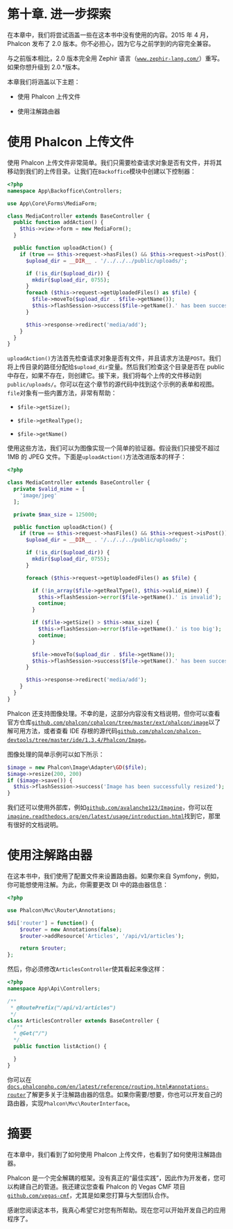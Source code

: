 # 第十章. 进一步探索

在本章中，我们将尝试涵盖一些在这本书中没有使用的内容。2015 年 4 月，Phalcon 发布了 2.0 版本。你不必担心，因为它与之前学到的内容完全兼容。

与之前版本相比，2.0 版本完全用 Zephir 语言（[`www.zephir-lang.com/`](http://www.zephir-lang.com/)）重写。如果你想升级到 2.0.*版本。

本章我们将涵盖以下主题：

+   使用 Phalcon 上传文件

+   使用注解路由器

# 使用 Phalcon 上传文件

使用 Phalcon 上传文件非常简单。我们只需要检查请求对象是否有文件，并将其移动到我们的上传目录。让我们在`Backoffice`模块中创建以下控制器：

```php
<?php
namespace App\Backoffice\Controllers;

use App\Core\Forms\MediaForm;

class MediaController extends BaseController {
  public function addAction() {
    $this->view->form = new MediaForm();
  }

  public function uploadAction() {
    if (true == $this->request->hasFiles() && $this->request->isPost()) {
      $upload_dir = __DIR__ . '/../../../public/uploads/';

      if (!is_dir($upload_dir)) {
        mkdir($upload_dir, 0755);
      }
      foreach ($this->request->getUploadedFiles() as $file) {
        $file->moveTo($upload_dir . $file->getName());
        $this->flashSession->success($file->getName().' has been successfully uploaded.');
      }

      $this->response->redirect('media/add');
    }
  }
}
```

`uploadAction()`方法首先检查请求对象是否有文件，并且请求方法是`POST`。我们将上传目录的路径分配给`$upload_dir`变量。然后我们检查这个目录是否在 public 中存在，如果不存在，则创建它。接下来，我们将每个上传的文件移动到`public/uploads/`。你可以在这个章节的源代码中找到这个示例的表单和视图。`file`对象有一些内置方法，非常有帮助：

+   `$file->getSize();`

+   `$file->getRealType();`

+   `$file->getName()`

使用这些方法，我们可以为图像实现一个简单的验证器。假设我们只接受不超过 1MB 的 JPEG 文件。下面是`uploadAction()`方法改进版本的样子：

```php
<?php

class MediaController extends BaseController {
  private $valid_mime = [
    'image/jpeg'
  ];

  private $max_size = 125000;

  public function uploadAction() {
    if (true == $this->request->hasFiles() && $this->request->isPost()) {
      $upload_dir = __DIR__ . '/../../../public/uploads/';

      if (!is_dir($upload_dir)) {
        mkdir($upload_dir, 0755);
      }

      foreach ($this->request->getUploadedFiles() as $file) {

        if (!in_array($file->getRealType(), $this->valid_mime)) {
          $this->flashSession->error($file->getName().' is invalid');
          continue;
        }

        if ($file->getSize() > $this->max_size) {
          $this->flashSession->error($file->getName().' is too big');
          continue;
        }

        $file->moveTo($upload_dir . $file->getName());
        $this->flashSession->success($file->getName().' has been successfully uploaded.');
      }

      $this->response->redirect('media/add');
    }
  }
}
```

Phalcon 还支持图像处理。不幸的是，这部分内容没有文档说明，但你可以查看官方仓库[`github.com/phalcon/cphalcon/tree/master/ext/phalcon/image`](https://github.com/phalcon/cphalcon/tree/master/ext/phalcon/image)以了解可用方法，或者查看 IDE 存根的源代码[`github.com/phalcon/phalcon-devtools/tree/master/ide/1.3.4/Phalcon/Image`](https://github.com/phalcon/phalcon-devtools/tree/master/ide/1.3.4/Phalcon/Image)。

图像处理的简单示例可以如下所示：

```php
$image = new Phalcon\Image\Adapter\GD($file);
$image->resize(200, 200)
if ($image->save()) {
  $this->flashSession->success('Image has been successfully resized');
}
```

我们还可以使用外部库，例如[`github.com/avalanche123/Imagine`](https://github.com/avalanche123/Imagine)，你可以在[`imagine.readthedocs.org/en/latest/usage/introduction.html`](http://imagine.readthedocs.org/en/latest/usage/introduction.html)找到它，那里有很好的文档说明。

# 使用注解路由器

在这本书中，我们使用了配置文件来设置路由器。如果你来自 Symfony，例如，你可能想使用注解。为此，你需要更改 DI 中的路由器信息：

```php
<?php

use Phalcon\Mvc\Router\Annotations;

$di['router'] = function() {
    $router = new Annotations(false);
    $router->addResource('Articles', '/api/v1/articles');

    return $router;
};
```

然后，你必须修改`ArticlesController`使其看起来像这样：

```php
<?php
namespace App\Api\Controllers;

/**
 * @RoutePrefix("/api/v1/articles")
 */
class ArticlesController extends BaseController {
  /**
  * @Get("/")
  */
  public function listAction() {

  }
}
```

你可以在[`docs.phalconphp.com/en/latest/reference/routing.html#annotations-router`](http://docs.phalconphp.com/en/latest/reference/routing.html#annotations-router)了解更多关于注解路由器的信息。如果你需要/想要，你也可以开发自己的路由器，实现`Phalcon\Mvc\RouterInterface`。

# 摘要

在本章中，我们看到了如何使用 Phalcon 上传文件，也看到了如何使用注解路由器。

Phalcon 是一个完全解耦的框架。没有真正的“最佳实践”，因此作为开发者，您可以构建自己的管道。我还建议您查看 Phalcon 的 Vegas CMF 项目[`github.com/vegas-cmf`](https://github.com/vegas-cmf)，尤其是如果您打算与大型团队合作。

感谢您阅读这本书，我真心希望它对您有所帮助。现在您可以开始开发自己的应用程序了。
